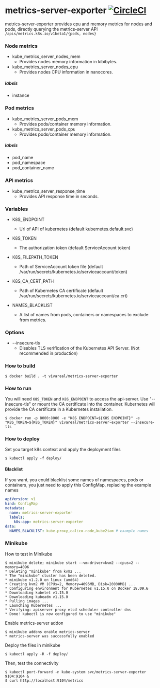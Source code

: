 # metrics-server-exporter [![CircleCI](https://circleci.com/gh/grupozap/metrics-server-exporter.svg?style=svg)](https://circleci.com/gh/grupozap/metrics-server-exporter)

metrics-server-exporter provides cpu and memory metrics for nodes and pods, directly querying the metrics-server API `/apis/metrics.k8s.io/v1beta1/{pods, nodes}`

### Node metrics

* kube_metrics_server_nodes_mem
	* Provides nodes memory information in kibibytes.
* kube_metrics_server_nodes_cpu
	* Provides nodes CPU information in nanocores.

##### labels

* instance

### Pod metrics

* kube_metrics_server_pods_mem
	* Provides pods/container memory information.
* kube_metrics_server_pods_cpu
	* Provides pods/container memory information.

##### labels

* pod_name
* pod_namespace
* pod_container_name

### API metrics

* kube_metrics_server_response_time
	* Provides API response time in seconds.

### Variables

  * K8S_ENDPOINT
    * Url of API of kubernetes (default kubernetes.default.svc)

  * K8S_TOKEN
    * The authorization token (default ServiceAccount token)

  * K8S_FILEPATH_TOKEN
    * Path of ServiceAccount token file (default /var/run/secrets/kubernetes.io/serviceaccount/token)

  * K8S_CA_CERT_PATH
    * Path of Kubernetes CA certificate (default /var/run/secrets/kubernetes.io/serviceaccount/ca.crt)

  * NAMES_BLACKLIST
    * A list of names from pods, containers or namespaces to exclude from metrics.

### Options

  * --insecure-tls
    * Disables TLS verification of the Kubernetes API Server.  (Not recommended in production)

### How to build

    $ docker build . -t vivareal/metrics-server-exporter

### How to run

You will need `K8S_TOKEN` and `K8S_ENDPOINT` to access the api-server.  Use "--insecure-tls" or mount the CA certificate into the container.  Kubernetes will provide the CA certificate in a Kubernetes installation.

    $ docker run -p 8000:8000 -e "K8S_ENDPOINT=${K8S_ENDPOINT}" -e "K8S_TOKEN=${K8S_TOKEN}" vivareal/metrics-server-exporter --insecure-tls

### How to deploy

Set you target k8s context and apply the deployment files

    $ kubectl apply -f deploy/

#### Blacklist

If you want, you could blacklist some names of namespaces, pods or containers, you just need to apply this ConfigMap, replacing the example names

```yaml
apiVersion: v1
kind: ConfigMap
metadata:
  name: metrics-server-exporter
  labels:
    k8s-app: metrics-server-exporter
data:
  NAMES_BLACKLIST: kube-proxy,calico-node,kube2iam # example names
```

### Minikube

How to test in Minikube

	$ minikube delete; minikube start --vm-driver=kvm2 --cpus=2 --memory=4096
	* Deleting "minikube" from kvm2 ...
	* The "minikube" cluster has been deleted.
	* minikube v1.2.0 on linux (amd64)
	* Creating kvm2 VM (CPUs=2, Memory=4096MB, Disk=20000MB) ...
	* Configuring environment for Kubernetes v1.15.0 on Docker 18.09.6
	* Downloading kubelet v1.15.0
	* Downloading kubeadm v1.15.0
	* Pulling images ...
	* Launching Kubernetes ...
	* Verifying: apiserver proxy etcd scheduler controller dns
	* Done! kubectl is now configured to use "minikube"

Enable metrics-server addon

	$ minikube addons enable metrics-server
	* metrics-server was successfully enabled

Deploy the files in minikube

	$ kubectl apply -R -f deploy/

Then, test the connectivity

	$ kubectl port-forward -n kube-system svc/metrics-server-exporter 9104:9104 &
	$ curl http://localhost:9104/metrics
